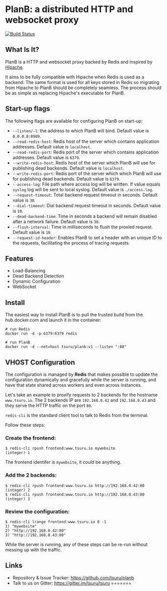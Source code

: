 # PlanB: a distributed HTTP and websocket proxy

[![Build Status](https://travis-ci.org/tsuru/planb.svg?branch=master)](https://travis-ci.org/tsuru/planb)

## What Is It?

PlanB is a HTTP and websocket proxy backed by Redis and inspired by
[Hipache](https://github.com/dotcloud/hipache).

It aims to be fully compatible with Hipache when Redis is used as a backend.
The same format is used for all keys stored in Redis so migrating from Hipache
to PlanB should be completely seamless. The process should be as simple as
replacing Hipache's executable for PlanB.

## Start-up flags

The following flags are available for configuring PlanB on start-up:

- ``--listen/-l``: the address to which PlanB will bind. Default value is
  ``0.0.0.0:8989``.
- ``--read-redis-host``: Redis host of the server which contains application
  addresses. Default value is ``localhost``.
- ``--read-redis-port``: Redis port of the server which contains application
  addresses. Default value is ``6379``.
- ``--write-redis-host``: Redis host of the server which PlanB will use for
  publishing dead backends. Default value is ``localhost``.
- ``--write-redis-port``: Redis port of the server which which PlanB will use
  for publishing dead backends. Default value is ``6379``.
- ``--access-log``: File path where access log will be written. If value equals
  ``syslog`` log will be sent to local syslog. Default value is
  ``./access.log``.
- ``--request-timeout``: Total backend request timeout in seconds. Default
  value is ``30``.
- ``--dial-timeout``: Dial backend request timeout in seconds. Default value is
  ``10``.
- ``--dead-backend-time``: Time in seconds a backend will remain disabled after
  a network failure. Default value is ``30``.
- ``--flush-interval``: Time in milliseconds to flush the proxied request.
  Default value is ``10``.
- ``--request-id-header``: Enables PlanB to set a header with an unique ID to
  the requests, facilitating the process of tracing requests.

## Features

* Load-Balancing
* Dead Backend Detection
* Dynamic Configuration
* WebSocket

## Install

The easiest way to install PlanB is to pull the trusted build from the hub.docker.com and launch it in the container:

```
# run Redis
docker run -d -p 6379:6379 redis

# run PlanB
docker run -d --net=host tsuru/planb:v1 --listen ":80"
```

## VHOST Configuration

The configuration is managed by **Redis** that makes possible
to update the configuration dynamically and gracefully while
the server is running, and have that state shared across workers
and even across instances.

Let's take an example to proxify requests to 2 backends for the hostname
`www.tsuru.io`. The 2 backends IP are `192.168.0.42` and `192.168.0.43` and
they serve the HTTP traffic on the port `80`.

`redis-cli` is the standard client tool to talk to Redis from the terminal.

Follow these steps:

### Create the frontend:

```
$ redis-cli rpush frontend:www.tsuru.io mywebsite
(integer) 1
```

The frontend identifer is `mywebsite`, it could be anything.

### Add the 2 backends:

```
$ redis-cli rpush frontend:www.tsuru.io http://192.168.0.42:80
(integer) 2
$ redis-cli rpush frontend:www.tsuru.io http://192.168.0.43:80
(integer) 3
```

### Review the configuration:

```
$ redis-cli lrange frontend:www.tsuru.io 0 -1
1) "mywebsite"
2) "http://192.168.0.42:80"
3) "http://192.168.0.43:80"
```

While the server is running, any of these steps can be
re-run without messing up with the traffic.

## Links

* Repository & Issue Tracker: https://github.com/tsuru/planb
* Talk to us on Gitter: https://gitter.im/tsuru/tsuru
=======
